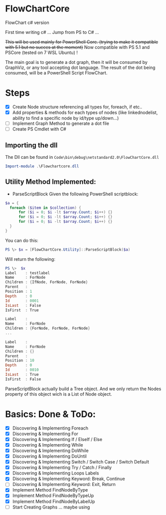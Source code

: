 # FlowChartCore
 FlowChart c# version
 
 First time writing c# ... Jump from PS to C# ...
 
~~This will be used mainly for PowerShell Core. (trying to make it compatible with 5.1 but no succes at the moment)~~
Now compatible with PS 5.1 and PSCore (tested on 7 WSL Ubuntu) !
 
 The main goal is to generate a dot graph, then it will be consumed by GraphViz, or any tool accepting dot language.
 The result of the dot being consumed, will be a PowerShell Script FlowChart.

# Steps
 - [x] Create Node structure referencing all types for, foreach, if etc..
 - [x] Add properties & methods for each types of nodes (like linkednodelist, ability to find a specific node by id/type up/down...)
 - [ ] Implement Graph Method to generate a dot file
 - [ ] Create PS Cmdlet with C#

## Importing the dll
The Dll can be found in ``Code\bin\debug\netstandard2.0\FlowChartCore.dll``
``` powershell
Import-module .\Flowchartcore.dll
```

## Utility Method Implemented:
- ParseScriptBlock
Given the following PowerShell scriptblock:
``` powershell
$a = {
  foreach ($item in $collection) {
      for ($i = 0; $i -lt $array.Count; $i++) {}
      for ($i = 0; $i -lt $array.Count; $i++) {}
      for ($i = 0; $i -lt $array.Count; $i++) {}
  }
}
```
You can do this:
``` powershell
PS \> $x = [FlowChartCore.Utility]::ParseScriptBlock($a)
```
Will return the following:
``` powershell
PS \>  $x
Label    : testlabel
Name     : ForNode
Children : {IfNode, ForNode, ForNode}
Parent   :
Position : 1
Depth    : 0
Id       : 0001
IsLast   : False
IsFirst  : True

Label    :
Name     : ForNode
Children : {ForNode, ForNode, ForNode}
...

Label    :
Name     : ForNode
Children : {}
Parent   :
Position : 10
Depth    : 0
Id       : 0010
IsLast   : True
IsFirst  : False
```

ParseScriptBlock actually build a Tree object. And we only return the Nodes property of this object wich is a List of Node object.


# Basics: Done & ToDo:
- [x] Discovering & Implementing Foreach
- [x] Discovering & Implementing For
- [x] Discovering & Implementing If / ElseIf / Else
- [x] Discovering & Implementing While
- [x] Discovering & Implementing DoWhile
- [x] Discovering & Implementing DoUntil
- [x] Discovering & Implementing Switch / Switch Case / Switch Default
- [x] Discovering & Implementing Try / Catch / Finally
- [x] Discovering & Implementing Loops Labels
- [x] Discovering & Implementing Keyword: Break, Continue
- [ ] Discovering & Implementing Keyword: Exit, Return
- [x] Implement Method FindNodeByType
- [x] Implement Method FindNodeByTypeUp
- [x] Implement Method FindNodeByLabelUp
- [ ] Start Creating Graphs ... maybe using
